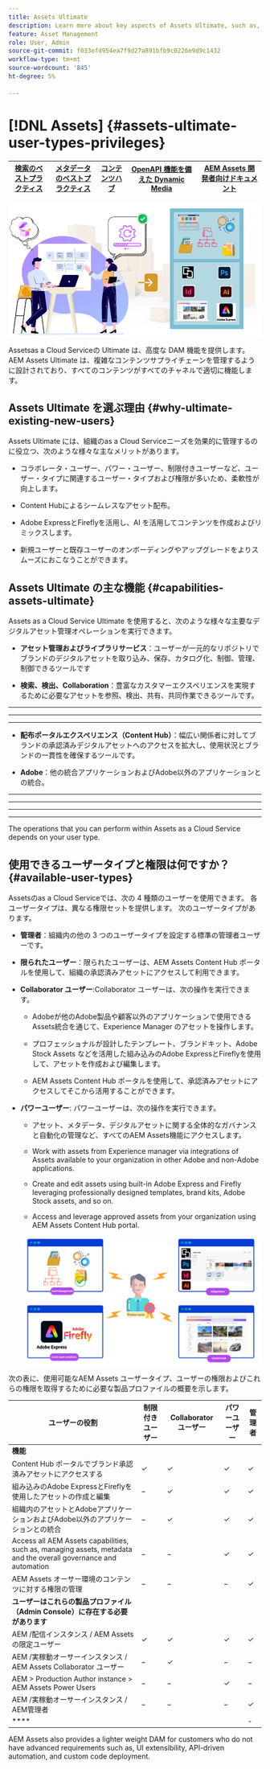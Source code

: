 ```yaml
---
title: Assets Ultimate
description: Learn more about key aspects of Assets Ultimate, such as, key benefits, user types and their privileges.
feature: Asset Management
role: User, Admin
source-git-commit: f033efd954ea7f9d27a891bfb9c0226e9d9c1432
workflow-type: tm+mt
source-wordcount: '845'
ht-degree: 5%

---
```


# [!DNL Assets] {#assets-ultimate-user-types-privileges}

| [検索のベストプラクティス](/help/assets/search-best-practices.md) | [メタデータのベストプラクティス](/help/assets/metadata-best-practices.md) | [コンテンツハブ](/help/assets/product-overview.md) | [OpenAPI 機能を備えた Dynamic Media](/help/assets/dynamic-media-open-apis-overview.md) | [AEM Assets 開発者向けドキュメント](https://developer.adobe.com/experience-cloud/experience-manager-apis/) |
| ------------- | --------------------------- |---------|----|-----|

![](/help/assets/assets/aem-assets-ultimate-banner.png)

Assetsas a Cloud Serviceの Ultimate は、高度な DAM 機能を提供します。 AEM Assets Ultimate は、複雑なコンテンツサプライチェーンを管理するように設計されており、すべてのコンテンツがすべてのチャネルで適切に機能します。

## Assets Ultimate を選ぶ理由 {#why-ultimate-existing-new-users}

Assets Ultimate には、組織のas a Cloud Serviceニーズを効果的に管理するのに役立つ、次のような様々な主なメリットがあります。

* コラボレータ・ユーザー、パワー・ユーザー、制限付きユーザーなど、ユーザー・タイプに関連するユーザー・タイプおよび権限が多いため、柔軟性が向上します。

* Content Hubによるシームレスなアセット配布。

* Adobe ExpressとFireflyを活用し、AI を活用してコンテンツを作成およびリミックスします。

* 新規ユーザーと既存ユーザーのオンボーディングやアップグレードをよりスムーズにおこなうことができます。

## Assets Ultimate の主な機能 {#capabilities-assets-ultimate}

Assets as a Cloud Service Ultimate を使用すると、次のような様々な主要なデジタルアセット管理オペレーションを実行できます。

* **アセット管理およびライブラリサービス**&#x200B;：ユーザーが一元的なリポジトリでブランドのデジタルアセットを取り込み、保存、カタログ化、制御、管理、制御できるツールです

* **検索、検出、Collaboration**：豊富なカスタマーエクスペリエンスを実現するために必要なアセットを参照、検出、共有、共同作業できるツールです。

* ****

* ****

* ****

* **配布ポータルエクスペリエンス（Content Hub）**：幅広い関係者に対してブランドの承認済みデジタルアセットへのアクセスを拡大し、使用状況とブランドの一貫性を確保するツールです。

* **Adobe**：他の統合アプリケーションおよびAdobe以外のアプリケーションとの統合。

* ****

* ****

* ****

* ****

The operations that you can perform within Assets as a Cloud Service depends on your user type. [](#available-user-types)


## 使用できるユーザータイプと権限は何ですか？ {#available-user-types}

Assetsのas a Cloud Serviceでは、次の 4 種類のユーザーを使用できます。 各ユーザータイプは、異なる権限セットを提供します。 次のユーザータイプがあります。

* **管理者**：組織内の他の 3 つのユーザータイプを設定する標準の管理者ユーザーです。

* **限られたユーザー**：限られたユーザーは、AEM Assets Content Hub ポータルを使用して、組織の承認済みアセットにアクセスして利用できます。

* **Collaborator ユーザー**:Collaborator ユーザーは、次の操作を実行できます。

   * Adobeが他のAdobe製品や顧客以外のアプリケーションで使用できるAssets統合を通じて、Experience Manager のアセットを操作します。

   * プロフェッショナルが設計したテンプレート、ブランドキット、Adobe Stock Assets などを活用した組み込みのAdobe ExpressとFireflyを使用して、アセットを作成および編集します。

   * AEM Assets Content Hub ポータルを使用して、承認済みアセットにアクセスしてそこから活用することができます。

* **パワーユーザー**: パワーユーザーは、次の操作を実行できます。

   * アセット、メタデータ、デジタルアセットに関する全体的なガバナンスと自動化の管理など、すべてのAEM Assets機能にアクセスします。

   * Work with assets from Experience manager via integrations of Assets available to your organization in other Adobe and non-Adobe applications.

   * Create and edit assets using built-in Adobe Express and Firefly leveraging professionally designed templates, brand kits, Adobe Stock assets, and so on.

   * Access and leverage approved assets from your organization using AEM Assets Content Hub portal.

  ![](/help/assets/assets/assets-cs-power-users.png)

次の表に、使用可能なAEM Assets ユーザータイプ、ユーザーの権限およびこれらの権限を取得するために必要な製品プロファイルの概要を示します。


| ユーザーの役割 | 制限付きユーザー | Collaborator ユーザー | パワーユーザー | 管理者 |
|---------------|----------|----------|-------------------------|---|
| **機能** |
| Content Hub ポータルでブランド承認済みアセットにアクセスする | ✓ | ✓ | ✓ | ✓ |
| 組み込みのAdobe ExpressとFireflyを使用したアセットの作成と編集 | − | ✓ | ✓ | ✓ |
| 組織内のアセットとAdobeアプリケーションおよびAdobe以外のアプリケーションとの統合 | − | ✓ | ✓ | ✓ |
| Access all AEM Assets capabilities, such as, managing assets, metadata and the overall governance and automation | − | − | ✓ | ✓ |
| AEM Assets オーサー環境のコンテンツに対する権限の管理 | − | − | − | ✓ |
| **ユーザーはこれらの製品プロファイル （Admin Console）に存在する必要があります** |
| AEM /配信インスタンス / AEM Assetsの限定ユーザー | ✓ | ✓ | ✓ | ✓ |
| AEM /実稼動オーサーインスタンス / AEM Assets Collaborator ユーザー | − | ✓ | − | − |
| AEM > Production Author instance > AEM Assets Power Users | − | − | ✓ | − |
| AEM /実稼動オーサーインスタンス / AEM管理者 | − | − | − | ✓ |
| **** | [](/help/assets/enable-assets-ultimate.md##enable-assets-ultimate-new-users) | [](/help/assets/enable-assets-ultimate.md#onboard-collaborator-users) | [](/help/assets/enable-assets-ultimate.md#onboard-power-users) | - |

[](/help/assets/enable-assets-ultimate.md)

AEM Assets also provides a lighter weight DAM for customers who do not have advanced requirements such as, UI extensibility, API-driven automation, and custom code deployment. [](/help/assets/assets-prime.md)
